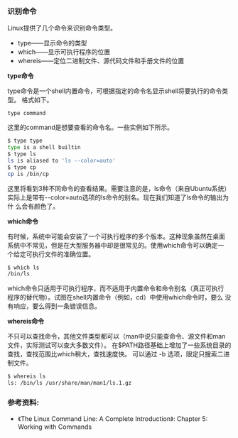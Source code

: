 ### 识别命令

Linux提供了几个命令来识别命令类型。

- type——显示命令的类型
- which——显示可执行程序的位置
- whereis——定位二进制文件、源代码文件和手册文件的位置

**type命令**

type命令是一个shell内置命令，可根据指定的命令名显示shell将要执行的命令类型。
格式如下。

```
type command
```

这里的command是想要查看的命令名。一些实例如下所示。

```bash
$ type type
type is a shell builtin
$ type ls
ls is aliased to 'ls --color=auto'
$ type cp
cp is /bin/cp
```

这里将看到3种不同命令的查看结果。需要注意的是，ls命令（来自Ubuntu系统）
实际上是带有--color=auto选项的ls命令的别名。现在我们知道了ls命令的输出为什
么会有颜色了。


**which命令**

有时候，系统中可能会安装了一个可执行程序的多个版本。这种现象虽然在桌面
系统中不常见，但是在大型服务器中却是很常见的。使用which命令可以确定一
个给定可执行文件的准确位置。

```bash
$ which ls
/bin/ls
```

which命令只适用于可执行程序，而不适用于内置命令和命令别名（真正可执行
程序的替代物）。试图在shell内置命令（例如，cd）中使用which命令时，要么
没有响应，要么得到一条错误信息。


**whereis命令**

不只可以查找命令，其他文件类型都可以（man中说只能查命令、源文件和man文件，实际测试可以查大多数文件）。
在$PATH路径基础上增加了一些系统目录的查找，查找范围比which稍大，查找速度快。
可以通过 -b 选项，限定只搜索二进制文件。

```bash
$ whereis ls
ls: /bin/ls /usr/share/man/man1/ls.1.gz
```

### 参考资料:
- 《The Linux Command Line: A Complete Introduction》: Chapter 5: Working with Commands
